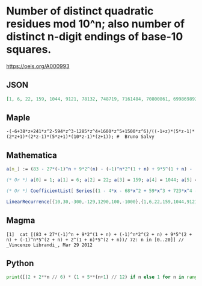 # Number of distinct quadratic residues mod 10^n; also number of distinct n\-digit endings of base\-10 squares\.
https://oeis.org/A000993
## JSON
```JSON
[1, 6, 22, 159, 1044, 9121, 78132, 748719, 7161484, 70800861, 699869892, 6978353179, 69580078524, 695292156201, 6947835288052, 69465637212039, 694529215501164, 6944974263529141, 69446563720728612, 694457689921141299, 6944497426351013404]
```
## Maple
```Maple
-(-6+38*z+241*z^2-594*z^3-1285*z^4+1600*z^5+1500*z^6)/((-1+z)*(5*z-1)*(2*z+1)*(2*z-1)*(5*z+1)*(10*z-1)*(z+1)); #  Bruno Salvy
```
## Mathematica
```Mathematica
a[n_] := (83 - 27*(-1)^n + 9*2^(n) - (-1)^n*2^(1 + n) + 9*5^(1 + n) - (-1)^n*5^(1 + n) + 2^(n)*5^(1 + n))/72; Table[ Floor[ a[n]], {n, 0, 20}]
```
```Mathematica
(* Or *) a[0] = 1; a[1] = 6; a[2] = 22; a[3] = 159; a[4] = 1044; a[5] = 9121; a[6] = 78132; a[7] = 748719; a[8] = 7161484; a[n_] := 130 a[n - 2] - 3129 a[n - 4] + 13000 a[n - 6] - 10000 a[n - 8]; Table[ a[n], {n, 0, 20}]
```
```Mathematica
(* Or *) CoefficientList[ Series[(1 - 4*x - 68*x^2 + 59*x^3 + 723*x^4 - 5*x^5 - 1700*x^6 - 500*x^7)/(1 - 10*x - 30*x^2 + 300*x^3 + 129*x^4 - 1290*x^5 - 100*x^6 + 1000*x^7), {x, 0, 20}], x] (* _Robert G. Wilson v_, Nov 27 2004 *)
```
```Mathematica
LinearRecurrence[{10,30,-300,-129,1290,100,-1000},{1,6,22,159,1044,9121,78132,748719},20] (* _Harvey P. Dale_, Dec 17 2017 *)
```
## Magma
```Magma
[1]  cat [(83 + 27*(-1)^n + 9*2^(1 + n) + (-1)^n*2^(2 + n) + 9*5^(2 + n) + (-1)^n*5^(2 + n) + 2^(1 + n)*5^(2 + n))/ 72: n in [0..20]] // _Vincenzo Librandi_, Mar 29 2012
```
## Python
```Python
print([(2 + 2**n // 6) * (1 + 5**(n+1) // 12) if n else 1 for n in range(21)]) # _Nick Hobson_, Mar 10 2024
```
